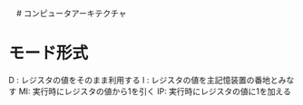 　# コンピュータアーキテクチャ

# モード形式
D : レジスタの値をそのまま利用する
I : レジスタの値を主記憶装置の番地とみなす
MI: 実行時にレジスタの値から1を引く
IP: 実行時にレジスタの値に1を加える